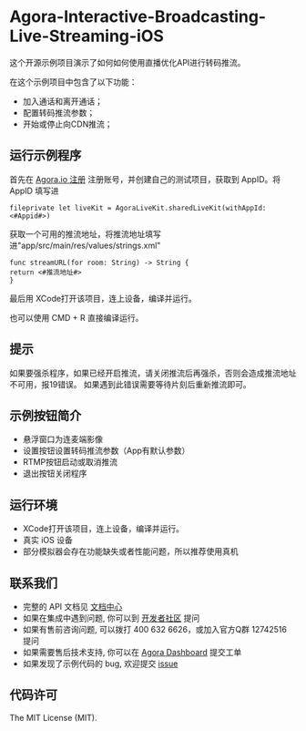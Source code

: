 # **Agora-Interactive-Broadcasting-Live-Streaming-iOS**

这个开源示例项目演示了如何如何使用直播优化API进行转码推流。

在这个示例项目中包含了以下功能：

- 加入通话和离开通话；
- 配置转码推流参数；
- 开始或停止向CDN推流；

## 运行示例程序
首先在 [Agora.io 注册](https://dashboard.agora.io/cn/signup/) 注册账号，并创建自己的测试项目，获取到 AppID。将 AppID 填写进

```
fileprivate let liveKit = AgoraLiveKit.sharedLiveKit(withAppId: <#Appid#>)

```

获取一个可用的推流地址，将推流地址填写进"app/src/main/res/values/strings.xml"

```
func streamURL(for room: String) -> String {
return <#推流地址#>
}
```

最后用 XCode打开该项目，连上设备，编译并运行。

也可以使用 CMD + R 直接编译运行。

## 提示
如果要强杀程序，如果已经开启推流，请关闭推流后再强杀，否则会造成推流地址不可用，报19错误。
如果遇到此错误需要等待片刻后重新推流即可。

## 示例按钮简介
- 悬浮窗口为连麦端影像
- 设置按钮设置转码推流参数（App有默认参数）
- RTMP按钮启动或取消推流
- 退出按钮关闭程序
## 运行环境
- XCode打开该项目，连上设备，编译并运行。
- 真实 iOS 设备 
- 部分模拟器会存在功能缺失或者性能问题，所以推荐使用真机

## 联系我们
- 完整的 API 文档见 [文档中心](https://docs.agora.io/cn/)
- 如果在集成中遇到问题, 你可以到 [开发者社区](https://dev.agora.io/cn/) 提问
- 如果有售前咨询问题, 可以拨打 400 632 6626，或加入官方Q群 12742516 提问
- 如果需要售后技术支持, 你可以在 [Agora Dashboard](https://dashboard.agora.io) 提交工单
- 如果发现了示例代码的 bug, 欢迎提交 [issue](https://github.com/AgoraIO/Agora-Android-Voice-Tutorial-1to1/issues)

## 代码许可
The MIT License (MIT).

